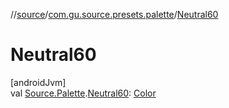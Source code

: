 //[source](../../index.md)/[com.gu.source.presets.palette](index.md)/[Neutral60](-neutral60.md)

# Neutral60

[androidJvm]\
val [Source.Palette](../com.gu.source/-source/-palette/index.md).[Neutral60](-neutral60.md): [Color](https://developer.android.com/reference/kotlin/androidx/compose/ui/graphics/Color.html)
